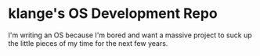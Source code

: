 # klange's OS Development Repo #
I'm writing an OS because I'm bored and want a massive project to suck up the little pieces of my time for the next few years.
